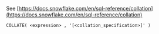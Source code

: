 See [https://docs.snowflake.com/en/sql-reference/collation](https://docs.snowflake.com/en/sql-reference/collation)
```
COLLATE( <expression> , '[<collation_specification>]' )
```

